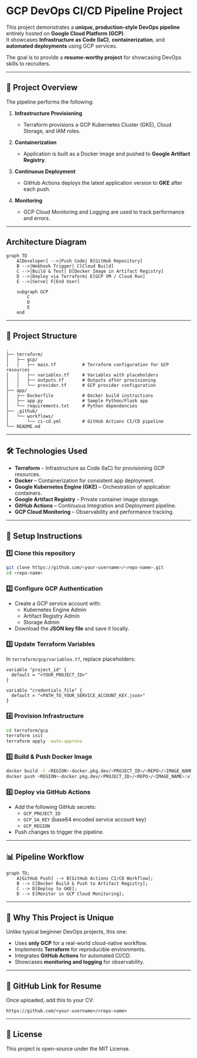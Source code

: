 # GCP DevOps CI/CD Pipeline Project

This project demonstrates a **unique, production-style DevOps pipeline** entirely hosted on **Google Cloud Platform (GCP)**.  
It showcases **Infrastructure as Code (IaC)**, **containerization**, and **automated deployments** using GCP services.

The goal is to provide a **resume-worthy project** for showcasing DevOps skills to recruiters.

---

## 🚀 Project Overview

The pipeline performs the following:
1. **Infrastructure Provisioning**  
   - Terraform provisions a GCP Kubernetes Cluster (GKE), Cloud Storage, and IAM roles.
   
2. **Containerization**  
   - Application is built as a Docker image and pushed to **Google Artifact Registry**.

3. **Continuous Deployment**  
   - GitHub Actions deploys the latest application version to **GKE** after each push.

4. **Monitoring**  
   - GCP Cloud Monitoring and Logging are used to track performance and errors.

---
## Architecture Diagram

```mermaid
graph TD
    A[Developer] -->|Push Code| B[GitHub Repository]
    B -->|Webhook Trigger| C[Cloud Build]
    C -->|Build & Test| D[Docker Image in Artifact Registry]
    D -->|Deploy via Terraform| E[GCP VM / Cloud Run]
    E -->|Serve| F[End User]

    subgraph GCP
        C
        D
        E
    end
```
---

## 📂 Project Structure

```plaintext
.
├── terraform/
│   ├── gcp/
│   │   ├── main.tf          # Terraform configuration for GCP resources
│   │   ├── variables.tf     # Variables with placeholders
│   │   ├── outputs.tf       # Outputs after provisioning
│   │   └── provider.tf      # GCP provider configuration
├── app/
│   ├── Dockerfile           # Docker build instructions
│   ├── app.py               # Sample Python/Flask app
│   └── requirements.txt     # Python dependencies
├── .github/
│   └── workflows/
│       └── ci-cd.yml        # GitHub Actions CI/CD pipeline
└── README.md
```

---

## 🛠️ Technologies Used

- **Terraform** – Infrastructure as Code (IaC) for provisioning GCP resources.
- **Docker** – Containerization for consistent app deployment.
- **Google Kubernetes Engine (GKE)** – Orchestration of application containers.
- **Google Artifact Registry** – Private container image storage.
- **GitHub Actions** – Continuous Integration and Deployment pipeline.
- **GCP Cloud Monitoring** – Observability and performance tracking.

---

## 🔑 Setup Instructions

### 1️⃣ Clone this repository
```bash
git clone https://github.com/<your-username>/<repo-name>.git
cd <repo-name>
```

### 2️⃣ Configure GCP Authentication
- Create a GCP service account with:
  - Kubernetes Engine Admin
  - Artifact Registry Admin
  - Storage Admin
- Download the **JSON key file** and save it locally.

### 3️⃣ Update Terraform Variables
In `terraform/gcp/variables.tf`, replace placeholders:
```hcl
variable "project_id" {
  default = "<YOUR_PROJECT_ID>"
}

variable "credentials_file" {
  default = "<PATH_TO_YOUR_SERVICE_ACCOUNT_KEY.json>"
}
```

### 4️⃣ Provision Infrastructure
```bash
cd terraform/gcp
terraform init
terraform apply -auto-approve
```

### 5️⃣ Build & Push Docker Image
```bash
docker build -t <REGION>-docker.pkg.dev/<PROJECT_ID>/<REPO>/<IMAGE_NAME>:v1 .
docker push <REGION>-docker.pkg.dev/<PROJECT_ID>/<REPO>/<IMAGE_NAME>:v1
```

### 6️⃣ Deploy via GitHub Actions
- Add the following GitHub secrets:
  - `GCP_PROJECT_ID`
  - `GCP_SA_KEY` (base64 encoded service account key)
  - `GCP_REGION`
- Push changes to trigger the pipeline.

---

## 📊 Pipeline Workflow

```mermaid
graph TD;
    A[GitHub Push] --> B[GitHub Actions CI/CD Workflow];
    B --> C[Docker Build & Push to Artifact Registry];
    C --> D[Deploy to GKE];
    D --> E[Monitor in GCP Cloud Monitoring];
```

---

## 🌟 Why This Project is Unique

Unlike typical beginner DevOps projects, this one:
- Uses **only GCP** for a real-world cloud-native workflow.
- Implements **Terraform** for reproducible environments.
- Integrates **GitHub Actions** for automated CI/CD.
- Showcases **monitoring and logging** for observability.

---

## 📌 GitHub Link for Resume
Once uploaded, add this to your CV:
```
https://github.com/<your-username>/<repo-name>
```

---

## 📄 License
This project is open-source under the MIT License.

